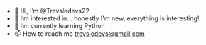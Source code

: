 - 👋 Hi, I’m @Trevsledevs22
- 👀 I’m interested in... honestly I'm new, everything is interesting!
- 🌱 I’m currently learning Python
- 📫 How to reach me trevsledevs@gmail.com

<!---
Trevsledevs22/Trevsledevs22 is a ✨ special ✨ repository because its `README.md` (this file) appears on your GitHub profile.
You can click the Preview link to take a look at your changes.
--->
